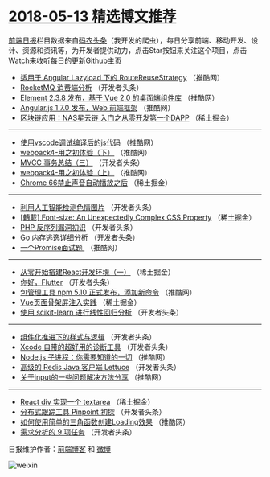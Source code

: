 # [2018-05-13 精选博文推荐](http://hao.caibaojian.com/date/2018/05/13)

[前端日报](http://caibaojian.com/c/news)栏目数据来自[码农头条](http://hao.caibaojian.com/)（我开发的爬虫），每日分享前端、移动开发、设计、资源和资讯等，为开发者提供动力，点击Star按钮来关注这个项目，点击Watch来收听每日的更新[Github主页](https://github.com/kujian/frontendDaily)
* [适用于 Angular Lazyload 下的 RouteReuseStrategy](http://hao.caibaojian.com/74065.html) （推酷网）
* [RocketMQ 消费端分析](http://hao.caibaojian.com/74041.html) （开发者头条）
* [Element 2.3.8 发布，基于 Vue 2.0 的桌面端组件库](http://hao.caibaojian.com/74066.html) （推酷网）
* [Angular.js 1.7.0 发布，Web 前端框架](http://hao.caibaojian.com/74067.html) （推酷网）
* [区块链应用：NAS星云链 入门之从零开发第一个DAPP](http://hao.caibaojian.com/74029.html) （稀土掘金）

***
* [使用vscode调试编译后的js代码](http://hao.caibaojian.com/74104.html) （推酷网）
* [webpack4-用之初体验（下）](http://hao.caibaojian.com/74063.html) （推酷网）
* [MVCC 事务总结（三）](http://hao.caibaojian.com/74048.html) （开发者头条）
* [webpack4-用之初体验（上）](http://hao.caibaojian.com/74064.html) （推酷网）
* [Chrome 66禁止声音自动播放之后](http://hao.caibaojian.com/74028.html) （稀土掘金）

***
* [利用人工智能检测色情图片](http://hao.caibaojian.com/74042.html) （开发者头条）
* [[轉載] Font-size: An Unexpectedly Complex CSS Property](http://hao.caibaojian.com/74032.html) （稀土掘金）
* [PHP 反序列漏洞初识](http://hao.caibaojian.com/74043.html) （开发者头条）
* [Go 内存逃逸详细分析](http://hao.caibaojian.com/74044.html) （开发者头条）
* [一个Promise面试题 ](http://hao.caibaojian.com/74103.html) （推酷网）

***
* [从零开始搭建React开发环境（一）](http://hao.caibaojian.com/74030.html) （稀土掘金）
* [你好，Flutter](http://hao.caibaojian.com/74049.html) （开发者头条）
* [包管理工具 npm 5.10 正式发布，添加新命令](http://hao.caibaojian.com/74106.html) （推酷网）
* [Vue页面骨架屏注入实践](http://hao.caibaojian.com/74031.html) （稀土掘金）
* [使用 scikit-learn 进行线性回归分析](http://hao.caibaojian.com/74045.html) （开发者头条）

***
* [组件化推进下的样式与逻辑](http://hao.caibaojian.com/74047.html) （开发者头条）
* [Xcode 自带的超好用的诊断工具](http://hao.caibaojian.com/74046.html) （开发者头条）
* [Node.js 子进程：你需要知道的一切](http://hao.caibaojian.com/74105.html) （推酷网）
* [高级的 Redis Java 客户端 Lettuce](http://hao.caibaojian.com/74038.html) （开发者头条）
* [关于input的一些问题解决方法分享](http://hao.caibaojian.com/74061.html) （推酷网）

***
* [React div 实现一个 textarea](http://hao.caibaojian.com/74107.html) （稀土掘金）
* [分布式跟踪工具 Pinpoint 初探](http://hao.caibaojian.com/74039.html) （开发者头条）
* [如何使用简单的三角函数创建Loading效果](http://hao.caibaojian.com/74062.html) （推酷网）
* [需求分析的 9 项任务](http://hao.caibaojian.com/74040.html) （开发者头条）

日报维护作者：[前端博客](http://caibaojian.com/) 和 [微博](http://caibaojian.com/go/weibo)

![weixin](https://user-images.githubusercontent.com/3055447/38468989-651132ac-3b80-11e8-8e6b-15122322a9d7.png)